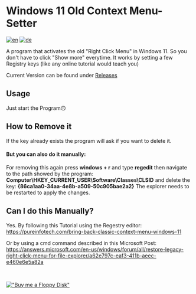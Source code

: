 # Windows 11 Old Context Menu-Setter
[![en](https://img.shields.io/badge/lang-en-red.svg)](https://github.com/Der-Floh/Windows-11-Old-Context-Menu-Setter/blob/master/README.md)
[![de](https://img.shields.io/badge/lang-de-green.svg)](https://github.com/Der-Floh/Windows-11-Old-Context-Menu-Setter/blob/master/README.de.md)

A program that activates the old "Right Click Menu" in Windows 11. So you don't have to click "Show more" everytime. It works by setting a few Registry keys (like any online tutorial would teach you)

Current Version can be found under [Releases](https://github.com/Der-Floh/Windows-11-Old-Context-Menu-Setter/releases)

## Usage
Just start the Program🙃

## How to Remove it
If the key already exists the program will ask if you want to delete it.

#### But you can also do it manually:
For removing this again press **windows + r** and type **regedit** then navigate to the path showed by the program:
**Computer\HKEY_CURRENT_USER\Software\Classes\CLSID** and delete the key: **{86ca1aa0-34aa-4e8b-a509-50c905bae2a2}**
The explorer needs to be restarted to apply the changes.

## Can I do this Manually?
Yes. By following this Tutorial using the Regestry editor: https://pureinfotech.com/bring-back-classic-context-menu-windows-11

Or by using a cmd command described in this Microsoft Post: https://answers.microsoft.com/en-us/windows/forum/all/restore-legacy-right-click-menu-for-file-explorer/a62e797c-eaf3-411b-aeec-e460e6e5a82a

<br/>

[!["Buy me a Floppy Disk"](https://www.buymeacoffee.com/assets/img/custom_images/orange_img.png)](https://www.buymeacoffee.com/der_floh)
